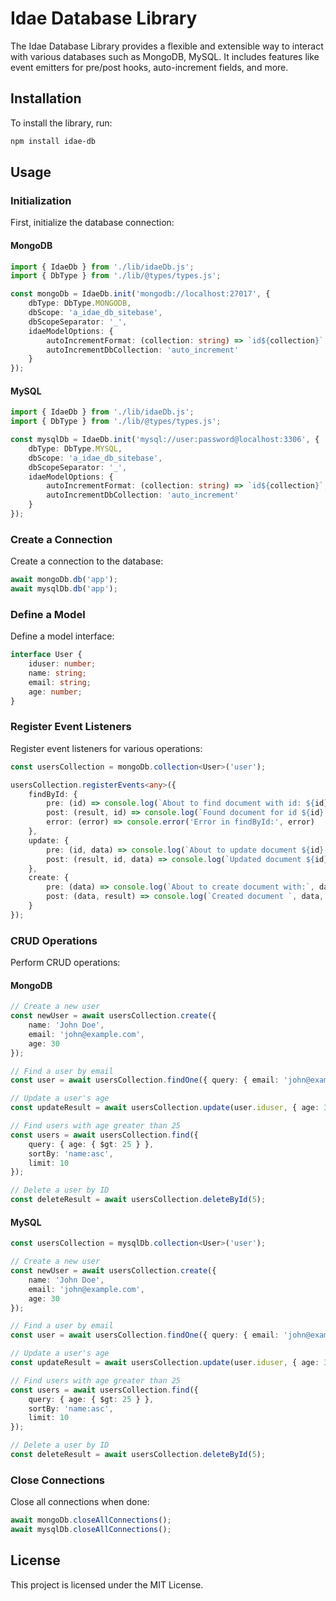 # Idae Database Library

The Idae Database Library provides a flexible and extensible way to interact with various databases such as MongoDB, MySQL. It includes features like event emitters for pre/post hooks, auto-increment fields, and more.

## Installation

To install the library, run:

```bash
npm install idae-db
```

## Usage

### Initialization

First, initialize the database connection:

#### MongoDB

```typescript
import { IdaeDb } from './lib/idaeDb.js';
import { DbType } from './lib/@types/types.js';

const mongoDb = IdaeDb.init('mongodb://localhost:27017', {
    dbType: DbType.MONGODB,
    dbScope: 'a_idae_db_sitebase',
    dbScopeSeparator: '_',
    idaeModelOptions: {
        autoIncrementFormat: (collection: string) => `id${collection}`,
        autoIncrementDbCollection: 'auto_increment'
    }
});
```

#### MySQL

```typescript
import { IdaeDb } from './lib/idaeDb.js';
import { DbType } from './lib/@types/types.js';

const mysqlDb = IdaeDb.init('mysql://user:password@localhost:3306', {
    dbType: DbType.MYSQL,
    dbScope: 'a_idae_db_sitebase',
    dbScopeSeparator: '_',
    idaeModelOptions: {
        autoIncrementFormat: (collection: string) => `id${collection}`,
        autoIncrementDbCollection: 'auto_increment'
    }
});
```

### Create a Connection

Create a connection to the database:

```typescript
await mongoDb.db('app');
await mysqlDb.db('app');
```

### Define a Model

Define a model interface:

```typescript
interface User {
    iduser: number;
    name: string;
    email: string;
    age: number;
}
```

### Register Event Listeners

Register event listeners for various operations:

```typescript
const usersCollection = mongoDb.collection<User>('user');

usersCollection.registerEvents<any>({
    findById: {
        pre: (id) => console.log(`About to find document with id: ${id}`),
        post: (result, id) => console.log(`Found document for id ${id}:`, result),
        error: (error) => console.error('Error in findById:', error)
    },
    update: {
        pre: (id, data) => console.log(`About to update document ${id} with:`, data),
        post: (result, id, data) => console.log(`Updated document ${id}:`, result)
    },
    create: {
        pre: (data) => console.log(`About to create document with:`, data),
        post: (data, result) => console.log(`Created document `, data, result)
    }
});
```

### CRUD Operations

Perform CRUD operations:

#### MongoDB

```typescript
// Create a new user
const newUser = await usersCollection.create({
    name: 'John Doe',
    email: 'john@example.com',
    age: 30
});

// Find a user by email
const user = await usersCollection.findOne({ query: { email: 'john@example.com' } });

// Update a user's age
const updateResult = await usersCollection.update(user.iduser, { age: 31 });

// Find users with age greater than 25
const users = await usersCollection.find({
    query: { age: { $gt: 25 } },
    sortBy: 'name:asc',
    limit: 10
});

// Delete a user by ID
const deleteResult = await usersCollection.deleteById(5);
```

#### MySQL

```typescript
const usersCollection = mysqlDb.collection<User>('user');

// Create a new user
const newUser = await usersCollection.create({
    name: 'John Doe',
    email: 'john@example.com',
    age: 30
});

// Find a user by email
const user = await usersCollection.findOne({ query: { email: 'john@example.com' } });

// Update a user's age
const updateResult = await usersCollection.update(user.iduser, { age: 31 });

// Find users with age greater than 25
const users = await usersCollection.find({
    query: { age: { $gt: 25 } },
    sortBy: 'name:asc',
    limit: 10
});

// Delete a user by ID
const deleteResult = await usersCollection.deleteById(5);
```

### Close Connections

Close all connections when done:

```typescript
await mongoDb.closeAllConnections();
await mysqlDb.closeAllConnections();
```

## License

This project is licensed under the MIT License.